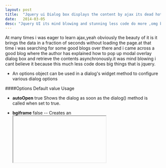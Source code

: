 ```yaml
---
layout: post
title:  "Jquery ui Dialog box displays the content by ajax its dead hot ghost rider"
date:   2014-03-05 
desc: "Jquery UI its mind blowing and stunning less code do more ,omg but i didnt expect it will do this much come lets explore the beauty of jquery wit h ajax :)"
---
```


At many times i was eager to learn ajax,yeah obviously the beauty of it is 
it brings the data in a fraction of seconds without loading the page.at that time
i was searching for some good blogs over there and i came across a good blog where the 
author has explained how to pop up modal overlay dialog box and retrieve the contents 
asynchronously.it was mind blowing i cant believe it because this much less code does big things
that is jquery.

+ An options object can be used in a dialog's widget method to configure various dialog options

####Options	Default value	Usage
+ **autoOpen**	 true	Shows the dialog as soon as the dialog() method is called when set to true.

+ **bgiframe**	false -- Creates an <iframe> shim to prevent <select> elements showing through the dialog in IE6 (at present the bgiframe plugin is required). We'll look at this option in more detail shortly. This plugin is due to be retired in version 1.8 of the library and will be replaced by the new stackfix component.
+ **buttons**	{}	Supplies an object containing buttons to be used with the dialog. Each     
                                     property name becomes the text on the <button> element, and the value of each property is a callback function, which is executed when the button is clicked.
+ **closeOnEscape**	true -	If set to true, the dialog will close when the Esc key is pressed.
+ **dialogClass**	""	- Sets additional class names on the dialog for theming purposes.
+ **draggable**	true -	Makes the dialog draggable (use ui.draggable.js).
+ **height**	"auto" -	Sets the starting height of the dialog.
+ **hide**	null	-Sets an effect to be used when the dialog is closed.
+ **maxHeight**	false-	Sets a maximum height for the dialog.
+ **maxWidth**	false	-Sets a maximum width for the dialog.
+ **minHeight**	150 -	Sets a minimum height for the dialog.
+ **minWidth**	150 -	Sets a minimum width for the dialog.
+ **modal**	false	Enables modality while the dialog is open.
+ **position**	"center"	-Sets the starting position of the dialog in the viewport. Can accept a + string, or an array of strings, or an array containing exact coordinates of the dialog offset from the top and left of the viewport.
+ **resizable** true -	Makes the dialog resizable (also requires ui.resizable.js).
+ **show**	null	Sets an effect to be used when the dialog is opened.
+ **stack**	true-	Causes the focused dialog to move to the front when several dialogs are open.
+ **title**	false -	Alternative to specifying the title attribute on the widget's underlying container element.
+ **width**	300-	Sets the starting width of the dialog.
+ **zIndex**	1000--Sets the starting CSS z-index of the widget. When using multiple dialogs and the stack option is set to true the z-index will change as each dialog is moved to the front of the stack.

and i am damn sure you wont be able to get these compicated things so lets begin to practical work before that i will explain small snippet of code to make it clear

{%highlight javascript%}
	$("#div1").dialog({
					autoOpen:false,
					modal:true,   //open as modal overlay
					width: 600, //width size
					height:300, //height size
					buttons:{    //buttons in dialog box can be added
						"Dismiss": function(){     //adding dismiss button
							$(this).dialog("close");
						}
					}
					
})
{%endhighlight%}

Explanation:
 we are defining the modal dialog box to the div element and initializing with values such as it should be modal overlay,width and hieght of it and inserting some buttons and necessary actions in anonymous functions in dialog box .

{%highlight javascript%}
$("button#hitme").on('click',function(e){
				console.log("clicked");
				e.preventDefault();
				$("#div1").html("");
				$("#div1").dialog("option","title","Loading...").dialog("open");
				$("#div1").load("what_i_am.txt",function(){
					$("#div1").dialog("option","title",$(this).find("h2").text());
					$(this).find("h2").remove();
				});

{%%endhighlight}

Explanation:
+ $("#div1").dialog("option","title","Loading...").dialog("open"); --open the dialog box and set the title of it as Loading...
+ $("#div1").load("what_i_am.txt",function -- load the content of text file and insert it in to doalog box.
+ $("#div1").dialog("option","title",$(this).find("h2").text()); -- find the h2 tag in the text file and put it as title of dialogg box.
+ $(this).find("h2").remove(); -- remove the title from the body of dialog box.
